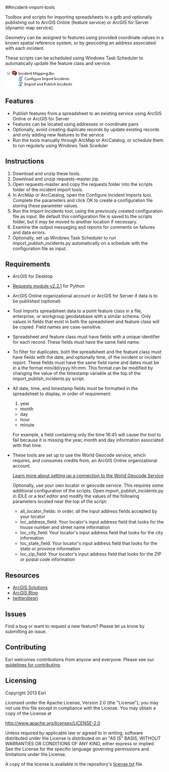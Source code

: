 ##incident-import-tools

Toolbox and scripts for importing spreadsheets to a gdb and optionally publishing out to ArcGIS Online (feature service) or ArcGIS for Server (dynamic map service).

Geometry can be assigned to features using provided coordinate values in a known spatial reference system, or by geocoding an address associated with each incident.

These scripts can be scheduled using Windows Task Scheduler to automatically update the feature class and service.

![Toolbox](images/Toolbox.png)

## Features

* Publish features from a spreadsheet to an existing service using ArcGIS Online or ArcGIS for Server
* Features can be located using addresses or coordinate pairs
* Optionally, avoid creating duplicate records by update existing records and only adding new features to the service
* Run the tools manually through ArcMap or ArcCatalog, or schedule them to run regularly using Windows Task Sceduler

## Instructions

1. Download and unzip these tools.
2. Download and unzip requests-master.zip.
3. Open requests-master and copy the requests folder into the scripts folder of the incident import tools.
4. In ArcMap or ArcCatalog, open the Configure Incident Imports tool. Complete the parameters and click OK to create a configuration file storing these parameter values.
5. Run the Import Incidents tool, using the previously created configuration file as input. Be default this configuration file is saved to the scripts folder, but it may be moved to another location if necessary.
6. Examine the output messaging and reports for comments on failures and data errors.
7. Optionally, set up Windows Task Scheduler to run import\_publish_incidents.py automatically on a schedule with the configuration file as input.

## Requirements


- ArcGIS for Desktop
- [Requests module v2.2.1](https://github.com/kennethreitz/requests/tree/v2.2.1) for Python
- ArcGIS Online organizational account or ArcGIS for Server if data is to be published (optional)

- Tool imports spreadsheet data to a point feature class in a file, enterprise, or workgroup geodatabase with a similar schema. Only values in fields that exist in both the spreadsheet and feature class will be copied. Field names are case-sensitive.

- Spreadsheet and feature class must have fields with a unique identifier for each record. These fields must have the same field name.

- To filter for duplicates, both the spreadsheet and the feature class must have fields with the date, and optionally time, of the incident or incident report. These fields must have the same field name and dates must be in a the format mm/dd/yyyy hh:mm. This format can be modified by changing the value of the timestamp variable at the top of the import\_publish_incidents.py script.

- All date, time, and timestamp fields must be formatted in the spreadsheet to display, in order of requirement:
    1. year
    - month
    - day
    - hour
    - minute

    For example, a field containing only the time 16:45 will cause the tool to fail because it is missing the year, month and day information associated with that time.
- These tools are set up to use the World Geocode service, which requires,  and consumes credits from, an ArcGIS Online organizational account.

    [Learn more about setting up a connection to the World Geocode Service](http://resources.arcgis.com/en/help/main/10.1/index.html#//00250000004v000000)

    Optionally, use your own locator or geocode service. This requires some additional configuration of the scripts. Open import\_publish_incidents.py in IDLE or a text editor and modify the values of the following parameters located near the top of the script:
    - all\_locator_fields: in order, all the input address fields accepted by your locator
    - loc\_address_field: Your locator's input address field that looks for the house number and street name information
    - loc\_city_field: Your locator's input address field that looks for the city information
    - loc\_state_field: Your locator's input address field that looks for the state or province information
    - loc\_zip_field: Your locator's input address field that looks for the ZIP or postal code information

## Resources


* [ArcGIS Solutions](http://solutions.arcgis.com/)
* [ArcGIS Blog](http://blogs.esri.com/esri/arcgis/)
* [twitter@esri](http://twitter.com/esri)


## Issues


Find a bug or want to request a new feature?  Please let us know by submitting an issue.


## Contributing


Esri welcomes contributions from anyone and everyone. Please see our [guidelines for contributing](https://github.com/esri/contributing).


## Licensing
Copyright 2013 Esri


Licensed under the Apache License, Version 2.0 (the "License");
you may not use this file except in compliance with the License.
You may obtain a copy of the License at


   http://www.apache.org/licenses/LICENSE-2.0


Unless required by applicable law or agreed to in writing, software
distributed under the License is distributed on an "AS IS" BASIS,
WITHOUT WARRANTIES OR CONDITIONS OF ANY KIND, either express or implied.
See the License for the specific language governing permissions and
limitations under the License.


A copy of the license is available in the repository's [license.txt](license.txt) file.
